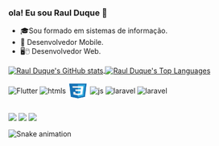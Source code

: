 ### ola! Eu sou Raul Duque 👋



- 🎓Sou formado em sistemas de informação.
- 📱 Desenvolvedor Mobile.
- 🖥🖱 Desenvolvedor Web.

<div style="display: inline_block">
<a href="https://github.com/RaulDuque">
    <img align="center" alt="Raul Duque's GitHub stats" src="[[https://github-readme-statsvercel.app](https://github-readme-stats-sigma-five.vercel.app
)/api?username=RaulDuque&show_icons=true&count_private=true&hide_border=true&bg_color=45,000,152331&title_color=000080&text_color=fff&icon_color=000080](https://github-readme-stats.vercel.app/api/top-langs/?username=raulduque&layout=compact&langs_count=10&hide_border=true&bg_color=45,152331,000&title_color=000080&text_color=fff&icon_color=000080)" />
    <img align="center" alt="Raul Duque's Top Languages" src="[https://github-readme-stats.vercel.app](https://github-readme-stats-sigma-five.vercel.app)/api/top-langs/?username=RaulDuque&layout=compact&langs_count=10&hide_border=true&bg_color=45,152331,000&title_color=000080&text_color=fff&icon_color=000080" />
</a>
</div>

<div style="display: inline_block text-right"><br>
  <img align="center" alt="Flutter" height="30" width="40" src="https://cdn.jsdelivr.net/gh/devicons/devicon/icons/flutter/flutter-original.svg">
  <img align="center" alt="htmls" height="30" width="40" src="https://cdn.jsdelivr.net/gh/devicons/devicon/icons/html5/html5-original.svg" />
  <img align="center" alt="CSS" height="30" width="40" src="https://raw.githubusercontent.com/devicons/devicon/master/icons/css3/css3-original.svg">
  <img align="center" alt="js" height="30" width="40" src="https://cdn.jsdelivr.net/gh/devicons/devicon/icons/javascript/javascript-original.svg">
  <img align="center" alt="laravel" height="30" width="40" src="https://cdn.jsdelivr.net/gh/devicons/devicon/icons/laravel/laravel-plain.svg">
  <img align="center" alt="laravel" height="30" width="40" src="https://cdn.jsdelivr.net/gh/devicons/devicon/icons/php/php-original.svg" />
</div>
  
  ##
 
<div> 

  <a href="https://www.instagram.com/rauldetra/" target="_blank"><img src="https://img.shields.io/badge/-Instagram-%23E4405F?style=for-the-badge&logo=instagram&logoColor=white"      target="_blank"></a> 
  <a href = "mailto:raulgduque2009@gmail.com"><img src="https://img.shields.io/badge/-Gmail-%23333?style=for-the-badge&logo=gmail&logoColor=white" target="_blank"></a>
  <a href="https://www.linkedin.com/in/raul-duque-953891220/" target="_blank"><img src="https://img.shields.io/badge/-LinkedIn-%230077B5?style=for-the-badge&logo=linkedin&logoColor=white" target="_blank"></a> 

</div>

  ![Snake animation](https://github.com/RaulDuque/RaulDuque/blob/output/github-contribution-grid-snake.svg)

